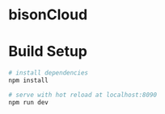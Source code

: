 # bisonCloud



# Build Setup

``` bash
# install dependencies
npm install

# serve with hot reload at localhost:8090
npm run dev


